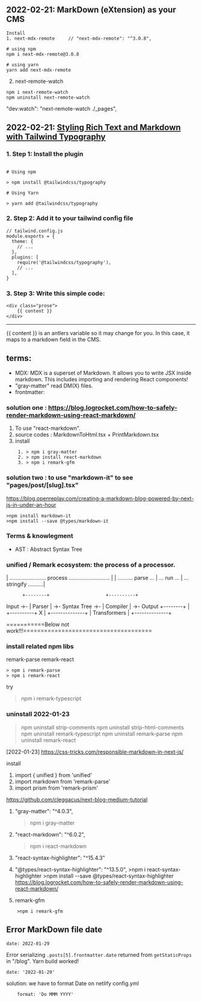 ## 2022-02-21: MarkDown (eXtension) as your CMS

```
Install
1. next-mdx-remote     // "next-mdx-remote": "^3.0.8",

```

```
# using npm
npm i next-mdx-remote@3.0.8

# using yarn
yarn add next-mdx-remote
```

2. next-remote-watch

```
npm i next-remote-watch
npm uninstall next-remote-watch
```

"dev:watch": "next-remote-watch ./\_pages",

## 2022-02-21: [Styling Rich Text and Markdown with Tailwind Typography](https://zaengle.com/blog/tailwind-typography-plugin)

### 1. Step 1: Install the plugin

```

# Using npm

> npm install @tailwindcss/typography

# Using Yarn

> yarn add @tailwindcss/typography
```

### 2. Step 2: Add it to your tailwind config file

```
// tailwind.config.js
module.exports = {
  theme: {
    // ...
  },
  plugins: [
    require('@tailwindcss/typography'),
    // ...
  ],
}
```

### 3. Step 3: Write this simple code:

```
<div class="prose">
	{{ content }}
</div>
```

---

{{ content }} is an antlers variable so it may change for you. In this case, it maps to a markdown field in the CMS.

## terms:

- MDX: MDX is a superset of Markdown. It allows you to write JSX inside markdown. This includes importing and rendering React components!
- "gray-matter" read DM(X) files.
- frontmatter:

### solution one : https://blog.logrocket.com/how-to-safely-render-markdown-using-react-markdown/

1. To use "react-markdown".
2. source codes : MarkdownToHtml.tsx + PrintMarkdown.tsx
3. install
   ```
    1. > npm i gray-matter
    2. > npm install react-markdown
    3. > npm i remark-gfm
   ```

### solution two : to use "markdown-it" to see "pages/post/[slug].tsx"

https://blog.openreplay.com/creating-a-markdown-blog-powered-by-next-js-in-under-an-hour

```
>npm install markdown-it
>npm install --save @types/markdown-it
```

### Terms & knowlegment

- AST : Abstract Syntax Tree

### unified / Remark ecosystem: the process of a processor.

| ........................ process ........................... |
| .......... parse ... | ... run ... | ... stringify ..........|

          +--------+                     +----------+

Input ->- | Parser | ->- Syntax Tree ->- | Compiler | ->- Output
+--------+ | +----------+
X
|
+--------------+
| Transformers |
+--------------+

===========Below not work!!!=====================================

### install related npm libs

remark-parse
remark-react

```
> npm i remark-parse
> npm i remark-react
```

try

> npm i remark-typescript

### uninstall 2022-01-23

> npm uninstall strip-comments
> npm uninstall strip-html-comments
> npm uninstall remark-typescript
> npm uninstall remark-parse
> npm uninstall remark-react

[2022-01-23]
https://css-tricks.com/responsible-markdown-in-next-js/

install

1. import { unified } from 'unified'
2. import markdown from 'remark-parse'
3. import prism from 'remark-prism'

https://github.com/cleggacus/next-blog-medium-tutorial

1.  "gray-matter": "^4.0.3",
    > npm i gray-matter
2.  "react-markdown": "^6.0.2",
    > npm i react-markdown
3.  "react-syntax-highlighter": "^15.4.3"
4.  "@types/react-syntax-highlighter": "^13.5.0", >npm i react-syntax-highlighter >npm install --save @types/react-syntax-highlighter
    https://blog.logrocket.com/how-to-safely-render-markdown-using-react-markdown/

5.  remark-gfm

```
    >npm i remark-gfm
```

## Error MarkDown file date

```
date: 2022-01-29
```

Error serializing `.posts[5].frontmatter.date` returned from `getStaticProps` in "/blog".
Yarn build worked!

```
date: '2022-01-29'
```

solution: we have to format Date
on netlify config.yml

```
    format: 'Do MMM YYYY'
```
